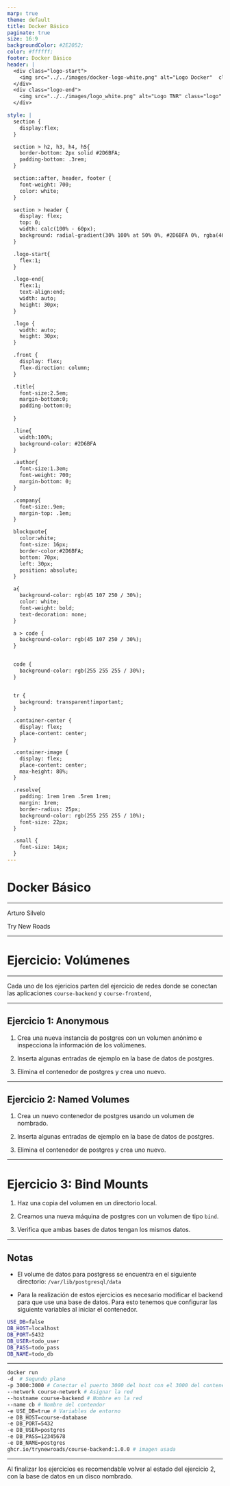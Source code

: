 ```yaml
---
marp: true
theme: default
title: Docker Básico
paginate: true
size: 16:9
backgroundColor: #2E2052;
color: #ffffff;
footer: Docker Básico
header: |
  <div class="logo-start">
    <img src="../../images/docker-logo-white.png" alt="Logo Docker"  class="logo"/>
  </div>
  <div class="logo-end">
    <img src="../../images/logo_white.png" alt="Logo TNR" class="logo" />
  </div>

style: |
  section {
    display:flex;
  }

  section > h2, h3, h4, h5{
    border-bottom: 2px solid #2D6BFA;
    padding-bottom: .3rem;
  }

  section::after, header, footer {
    font-weight: 700;
    color: white;
  }

  section > header {
    display: flex;
    top: 0;
    width: calc(100% - 60px);
    background: radial-gradient(30% 100% at 50% 0%, #2D6BFA 0%, rgba(46, 32, 82, 0.00) 100%);
  }

  .logo-start{
    flex:1;
  }

  .logo-end{
    flex:1;
    text-align:end;
    width: auto;
    height: 30px;
  }

  .logo {
    width: auto;
    height: 30px;
  }

  .front {
    display: flex;
    flex-direction: column;
  }

  .title{
    font-size:2.5em;
    margin-bottom:0;
    padding-bottom:0;
    
  }

  .line{
    width:100%;
    background-color: #2D6BFA
  }

  .author{
    font-size:1.3em;
    font-weight: 700;
    margin-bottom: 0;
  }

  .company{
    font-size:.9em;
    margin-top: .1em;
  }

  blockquote{
    color:white;
    font-size: 16px;
    border-color:#2D6BFA;
    bottom: 70px;
    left: 30px;
    position: absolute;
  }

  a{
    background-color: rgb(45 107 250 / 30%);
    color: white;
    font-weight: bold;
    text-decoration: none;
  }

  a > code {
    background-color: rgb(45 107 250 / 30%);
  }


  code {
    background-color: rgb(255 255 255 / 30%);
  }


  tr {
    background: transparent!important;
  }

  .container-center {
    display: flex;
    place-content: center;
  }

  .container-image {
    display: flex;
    place-content: center;
    max-height: 80%;
  }

  .resolve{
    padding: 1rem 1rem .5rem 1rem;
    margin: 1rem;
    border-radius: 25px;
    background-color: rgb(255 255 255 / 10%);
    font-size: 22px;
  }

  .small {
    font-size: 14px;
  }
---
```


  <!-- _paginate: skip -->

  <div class="front">
    <h1 class="title"> Docker Básico </h1>
    <hr class="line"/>
    <p class="author">Arturo Silvelo</p>
    <p class="company">Try New Roads</p>
  </div>

---

# Ejercicio: Volúmenes

---

Cada uno de los ejericios parten del ejercicio de redes donde se conectan las aplicaciones `course-backend` y `course-frontend`,

---

## Ejercicio 1: Anonymous

1. Crea una nueva instancia de postgres con un volumen anónimo e inspecciona la información de los volúmenes.

2. Inserta algunas entradas de ejemplo en la base de datos de postgres.

3. Elimina el contenedor de postgres y crea uno nuevo.

---

## Ejercicio 2: Named Volumes

1. Crea un nuevo contenedor de postgres usando un volumen de nombrado.

2. Inserta algunas entradas de ejemplo en la base de datos de postgres.

3. Elimina el contenedor de postgres y crea uno nuevo.

---

# Ejercicio 3: Bind Mounts

1. Haz una copia del volumen en un directorio local.

2. Creamos una nueva máquina de postgres con un volumen de tipo `bind`.

3. Verifica que ambas bases de datos tengan los mismos datos.

---

## Notas

- El volume de datos para postgress se encuentra en el siguiente directorio: `/var/lib/postgresql/data`

- Para la realización de estos ejercicios es necesario modificar el backend para que use una base de datos. Para esto tenemos que configurar las siguiente variables al iniciar el contenedor.

```bash
USE_DB=false
DB_HOST=localhost
DB_PORT=5432
DB_USER=todo_user
DB_PASS=todo_pass
DB_NAME=todo_db
```

---

```bash
docker run
-d  # Segundo plano
-p 3000:3000 # Conectar el puerto 3000 del host con el 3000 del contenedor
--network course-network # Asignar la red
--hostname course-backend # Nombre en la red
--name cb # Nombre del contendor
-e USE_DB=true # Variables de entorno
-e DB_HOST=course-database
-e DB_PORT=5432
-e DB_USER=postgres
-e DB_PASS=12345678
-e DB_NAME=postgres
ghcr.io/trynewroads/course-backend:1.0.0 # imagen usada
```

---

Al finalizar los ejercicios es recomendable volver al estado del ejercicio 2, con la base de datos en un disco nombrado.
